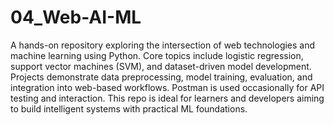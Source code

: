 # 04_Web-AI-ML

A hands-on repository exploring the intersection of web technologies and machine learning using Python. Core topics include logistic regression, support vector machines (SVM), and dataset-driven model development. Projects demonstrate data preprocessing, model training, evaluation, and integration into web-based workflows. Postman is used occasionally for API testing and interaction. This repo is ideal for learners and developers aiming to build intelligent systems with practical ML foundations.
